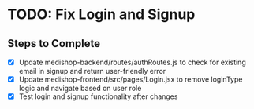 # TODO: Fix Login and Signup

## Steps to Complete

- [x] Update medishop-backend/routes/authRoutes.js to check for existing email in signup and return user-friendly error
- [x] Update medishop-frontend/src/pages/Login.jsx to remove loginType logic and navigate based on user role
- [x] Test login and signup functionality after changes
